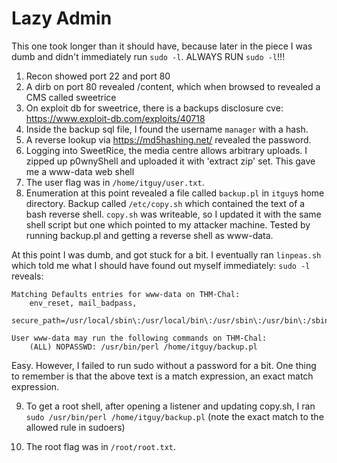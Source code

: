 # Lazy Admin

This one took longer than it should have, because later in the piece I was dumb and didn't immediately run `sudo -l`. ALWAYS RUN `sudo -l`!!!

1. Recon showed port 22 and port 80
2. A dirb on port 80 revealed /content, which when browsed to revealed a CMS called sweetrice
3. On exploit db for sweetrice, there is a backups disclosure cve: https://www.exploit-db.com/exploits/40718
4. Inside the backup sql file, I found the username `manager` with a hash.
5. A reverse lookup via https://md5hashing.net/ revealed the password.
6. Logging into SweetRice, the media centre allows arbitrary uploads. I zipped up p0wnyShell and uploaded it with 'extract zip' set. This gave me a www-data web shell
7. The user flag was in `/home/itguy/user.txt`.
8. Enumeration at this point revealed a file called `backup.pl` in `itguy`s home directory. Backup called `/etc/copy.sh` which contained the text of a bash reverse shell. `copy.sh` was writeable, so I updated it with the same shell script but one which pointed to my attacker machine. Tested by running backup.pl and getting a reverse shell as www-data.

At this point I was dumb, and got stuck for a bit. I eventually ran `linpeas.sh` which told me what I should have found out myself immediately: `sudo -l` reveals:

```
Matching Defaults entries for www-data on THM-Chal:
    env_reset, mail_badpass,                       
    secure_path=/usr/local/sbin\:/usr/local/bin\:/usr/sbin\:/usr/bin\:/sbin\:/bin\:/snap/bin

User www-data may run the following commands on THM-Chal:
    (ALL) NOPASSWD: /usr/bin/perl /home/itguy/backup.pl
```

Easy. However, I failed to run sudo without a password for a bit. One thing to remember is that the above text is a match expression, an exact match expression.

9. To get a root shell, after opening a listener and updating copy.sh, I ran `sudo /usr/bin/perl /home/itguy/backup.pl` (note the exact match to the allowed rule in sudoers)

10. The root flag was in `/root/root.txt`.

